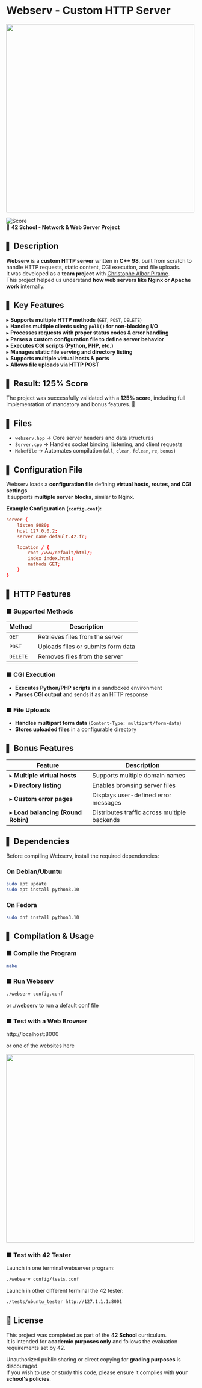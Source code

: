 # Webserv - Custom HTTP Server

<img src="https://github.com/user-attachments/assets/6850e6ac-9dd4-4e4e-8f71-b40f5bcc73ee" width="500">

![Score](https://img.shields.io/badge/Score-125%25-brightgreen)  
📌 **42 School - Network & Web Server Project**  

## ▌ Description
**Webserv** is a **custom HTTP server** written in **C++ 98**, built from scratch to handle HTTP requests, static content, CGI execution, and file uploads.  
It was developed as a **team project** with [Christophe Albor Pirame](https://github.com/CronopioSalvaje).  
This project helped us understand **how web servers like Nginx or Apache work** internally.

## ▌ Key Features
▸ **Supports multiple HTTP methods** (`GET`, `POST`, `DELETE`)  
▸ **Handles multiple clients using `poll()` for non-blocking I/O**  
▸ **Processes requests with proper status codes & error handling**  
▸ **Parses a custom configuration file to define server behavior**  
▸ **Executes CGI scripts (Python, PHP, etc.)**  
▸ **Manages static file serving and directory listing**  
▸ **Supports multiple virtual hosts & ports**  
▸ **Allows file uploads via HTTP POST**  

## ▌ Result: **125% Score**
The project was successfully validated with a **125% score**, including full implementation of mandatory and bonus features. 🎉

## ▌ Files
- `webserv.hpp` → Core server headers and data structures  
- `Server.cpp` → Handles socket binding, listening, and client requests  
- `Makefile` → Automates compilation (`all`, `clean`, `fclean`, `re`, `bonus`)  

## ▌ **Configuration File**
Webserv loads a **configuration file** defining **virtual hosts, routes, and CGI settings**.  
It supports **multiple server blocks**, similar to Nginx.  

**Example Configuration (`config.conf`):**
```conf
server {
    listen 8080;
    host 127.0.0.2;
    server_name default.42.fr;

    location / {
        root /www/default/html/;
        index index.html;
        methods GET;
    }
}
```

## ▌ **HTTP Features**
### ■ **Supported Methods**
| Method | Description |
|--------|-------------|
| `GET` | Retrieves files from the server |
| `POST` | Uploads files or submits form data |
| `DELETE` | Removes files from the server |

### ■ **CGI Execution**
- **Executes Python/PHP scripts** in a sandboxed environment  
- **Parses CGI output** and sends it as an HTTP response  

### ■ **File Uploads**
- **Handles multipart form data** (`Content-Type: multipart/form-data`)  
- **Stores uploaded files** in a configurable directory  

## ▌ **Bonus Features**
| Feature | Description |
|---------|-------------|
| ▸ **Multiple virtual hosts** | Supports multiple domain names |
| ▸ **Directory listing** | Enables browsing server files |
| ▸ **Custom error pages** | Displays user-defined error messages |
| ▸ **Load balancing (Round Robin)** | Distributes traffic across multiple backends |

## ▌ **Dependencies**
Before compiling Webserv, install the required dependencies:

### **On Debian/Ubuntu**
```sh
sudo apt update  
sudo apt install python3.10  
```

### **On Fedora**
```sh
sudo dnf install python3.10  
```

## ▌ Compilation & Usage
### ■ **Compile the Program**
```sh
make
``` 

### ■ **Run Webserv**
```sh
./webserv config.conf
```

or ./webserv to run a default conf file

### ■ **Test with a Web Browser**
http://localhost:8000

or one of the websites here

<img src="https://github.com/user-attachments/assets/de36531f-c3c2-4068-824c-271b51edb428" width="500">

### ■ **Test with 42 Tester**
Launch in one terminal webserver program:
```sh
./webserv config/tests.conf
```

Launch in other different terminal the 42 tester:
```sh
./tests/ubuntu_tester http://127.1.1.1:8001
```

## 📜 License

This project was completed as part of the **42 School** curriculum.  
It is intended for **academic purposes only** and follows the evaluation requirements set by 42.  

Unauthorized public sharing or direct copying for **grading purposes** is discouraged.  
If you wish to use or study this code, please ensure it complies with **your school's policies**.
